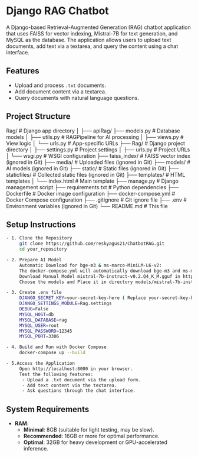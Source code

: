 # Django RAG Chatbot

A Django-based Retrieval-Augmented Generation (RAG) chatbot application that uses FAISS for vector indexing, Mistral-7B for text generation, and MySQL as the database. The application allows users to upload text documents, add text via a textarea, and query the content using a chat interface.

## Features
- Upload and process `.txt` documents.
- Add document content via a textarea.
- Query documents with natural language questions.

## Project Structure
Rag/ # Django app directory │ 
├── apiRag/ 
   ├── models.py # Database models │ 
   ├── utils.py # RAGPipeline for AI processing │ 
   ├── views.py # View logic │ 
   └── urls.py # App-specific URLs 
├── Rag/ # Django project directory │ 
   ├── settings.py # Project settings │ 
   ├── urls.py # Project URLs │ 
   └── wsgi.py # WSGI configuration 
├── faiss_index/ # FAISS vector index (ignored in Git) 
├── media/ # Uploaded files (ignored in Git) 
├── models/ # AI models (ignored in Git) 
├── static/ # Static files (ignored in Git) 
├── staticfiles/ # Collected static files (ignored in Git) 
├── templates/ # HTML templates │ 
    └── index.html # Main template 
├── manage.py # Django management script 
├── requirements.txt # Python dependencies 
├── Dockerfile # Docker image configuration 
├── docker-compose.yml # Docker Compose configuration 
├── .gitignore # Git ignore file 
├── .env # Environment variables (ignored in Git) 
    └── README.md # This file

## Setup Instructions
```bash
- 1. Clone the Repository
     git clone https://github.com/reskyagus21/ChatbotRAG.git
     cd your_repository

- 2. Prepare AI Model
     Automatic Download for bge-m3 & ms-marco-MiniLM-L6-v2:
     The docker-compose.yml will automatically download bge-m3 and ms-marco-MiniLM-L6-v2 from Hugging Face when you run the application.
     Download Manual Model mistral-7b-instruct-v0.2.Q4_K_M.gguf in https://huggingface.co/TheBloke/Mistral-7B-Instruct-v0.2-GGUF/tree/main
     Choose the models and Place it in directory models/mistral-7b-instruct-v0.2.Q4_K_M.gguf

- 3. Create .env file
     DJANGO_SECRET_KEY=your-secret-key-here ( Replace your-secret-key-here with a secure Django secret key )
     DJANGO_SETTINGS_MODULE=Rag.settings
     DEBUG=False
     MYSQL_HOST=db
     MYSQL_DATABASE=rag
     MYSQL_USER=root
     MYSQL_PASSWORD=12345
     MYSQL_PORT=3306

- 4. Build and Run with Docker Compose
     docker-compose up --build

- 5.Access the Application
     Open http://localhost:8000 in your browser.
     Test the following features:
      - Upload a .txt document via the upload form.
      - Add text content via the textarea.
      - Ask questions through the chat interface.
```

## System Requirements
- **RAM**:
  - **Minimal**: 8GB (suitable for light testing, may be slow).
  - **Recommended**: 16GB or more for optimal performance.
  - **Optimal**: 32GB for heavy development or GPU-accelerated inference.



